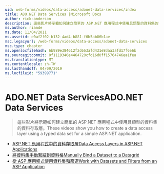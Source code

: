 ```yaml
---
uid: web-forms/videos/data-access/adonet-data-services/index
title: ADO.NET Data Services |Microsoft Docs
author: rick-anderson
description: 這些影片將示範如何建立簡單的 ASP.NET 應用程式中使用具類型的資料集的資料存取層。
ms.author: riande
ms.date: 11/04/2011
ms.assetid: e0af2f02-b132-4ad4-b881-f6b5ab86b1ae
msc.legacyurl: /web-forms/videos/data-access/adonet-data-services
msc.type: chapter
ms.openlocfilehash: 6b989e384612f2d663afd431e8daa3afd17f6e6b
ms.sourcegitcommit: 0f1119340e4464720cfd16d0ff15764746ea1fea
ms.translationtype: MT
ms.contentlocale: zh-TW
ms.lasthandoff: 04/09/2019
ms.locfileid: "59399771"
---
```

# <a name="adonet-data-services"></a><span data-ttu-id="4b5f6-103">ADO.NET Data Services</span><span class="sxs-lookup"><span data-stu-id="4b5f6-103">ADO.NET Data Services</span></span>

> <span data-ttu-id="4b5f6-104">這些影片將示範如何建立簡單的 ASP.NET 應用程式中使用具類型的資料集的資料存取層。</span><span class="sxs-lookup"><span data-stu-id="4b5f6-104">These videos show you how to create a data access layer using a typed data set for a simple ASP.NET application.</span></span>


- [<span data-ttu-id="4b5f6-105">ASP.NET 應用程式中的資料存取層</span><span class="sxs-lookup"><span data-stu-id="4b5f6-105">Data Access Layers in ASP.NET Applications</span></span>](data-access-layers-in-aspnet-applications.md)
- [<span data-ttu-id="4b5f6-106">將資料集手動繫結到資料格</span><span class="sxs-lookup"><span data-stu-id="4b5f6-106">Manually Bind a Dataset to a Datagrid</span></span>](how-to-manually-bind-a-dataset-to-a-datagrid.md)
- [<span data-ttu-id="4b5f6-107">從 ASP 應用程式使用資料集和篩選</span><span class="sxs-lookup"><span data-stu-id="4b5f6-107">Work with Datasets and Filters from an ASP Application</span></span>](how-to-work-with-datasets-and-filters-from-an-asp-application.md)
